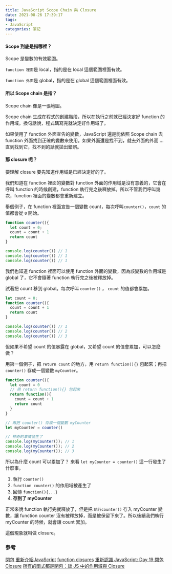 ```yaml
---
title: JavaScript Scope Chain 與 Closure
date: 2021-08-26 17:39:17
tags:
- JavaScript
categories: 筆記
---
```

#### Scope 到底是指哪裡？
Scope 是變數的有效範圍。

`function 裡面`是 local，指的是在 local 這個範圍裡面有效。

`function 外面`是 global，指的是在 global 這個範圍裡面有效。

<!-- more -->

#### 所以 Scope chain 是指？

Scope chain 像是一張地圖。

Scope chain 生成在程式的創建階段，所以在執行之前就已經決定好 function 的作用域。換句話說，程式碼寫完就決定好作用域了。

如果使用了 function 外面宣告的變數，JavaScript 還是能依照 Scope chain 去 function 外面找到正確的變數來使用。如果外面還是找不到，就去外面的外面 ... 直到找到它，找不到的話就拋出錯誤。

#### 那 closure 呢？
要理解 closure 要先知道作用域是已經決定好的了。

我們知道在 function 裡面的變數對 function 外面的作用域是沒有意義的，它會在呼叫 function 的時候創建，function 執行完之後釋放掉。所以不管我們呼叫幾次，function 裡面的變數都會重新建立。

舉個例子，在 function 裡面宣告一個變數 count，每次呼叫`counter()`，`count` 的值都會從 `0` 開始。
```js
function counter(){
  let count = 0;
  count = count + 1
  return count
}

console.log(counter()) // 1
console.log(counter()) // 1
console.log(counter()) // 1
```

我們也知道 function 裡面可以使用 function 外面的變數，因為該變數的作用域是 global 了，它不會隨著 function 執行完之後被釋放掉。

試著把 count 移到 global。每次呼叫 `counter()` ， `count` 的值都會累加。
```js
let count = 0;
function counter(){
  count = count + 1
  return count
}

console.log(counter()) // 1
console.log(counter()) // 2
console.log(counter()) // 3
```
但如果不希望 count 的值暴露在 global，又希望 count 的值會累加，可以怎麼做？

用第一個例子，把 `return count` 的地方，用 `return function(){}` 包起來；再把 `counter()` 存成一個變數 `myCounter`。
```js
function counter(){
  let count = 0
  // 用 return function(){} 包起來
  return function(){
    count = count + 1
    return count
  }
}

// 再把 counter() 存成一個變數 myCounter
let myCounter = counter()

// 神奇的事情發生了
console.log(myCounter()); // 1
console.log(myCounter()); // 2
console.log(myCounter()); // 3
```
所以為什麼 count 可以累加了？
來看 `let myCounter = counter()` 這一行發生了什麼事。
1. 執行 `counter()`
2. `function counter()` 的作用域被產生了
3. 回傳 `function(){...}`
4. **存到了 myCounter**

正常來說 function 執行完就釋放了，但是把 `執行counter()` 存入 myCounter 變數，讓 function counter 沒有被釋放掉，而是被保留下來了。所以後續我們執行 myCounter 的時候，就會讓 count 累加。

這個現象就叫做 closure。

### 參考

[閉包](https://developer.mozilla.org/zh-TW/docs/Web/JavaScript/Closures)
[重新介紹JavaScript](https://developer.mozilla.org/zh-TW/docs/Web/JavaScript/A_re-introduction_to_JavaScript#closures)
[function closures](https://www.w3schools.com/js/js_function_closures.asp)
[重新認識 JavaScript: Day 19 閉包 Closure](https://ithelp.ithome.com.tw/articles/10193009)
[所有的函式都是閉包：談 JS 中的作用域與 Closure](https://github.com/aszx87410/blog/issues/35)

